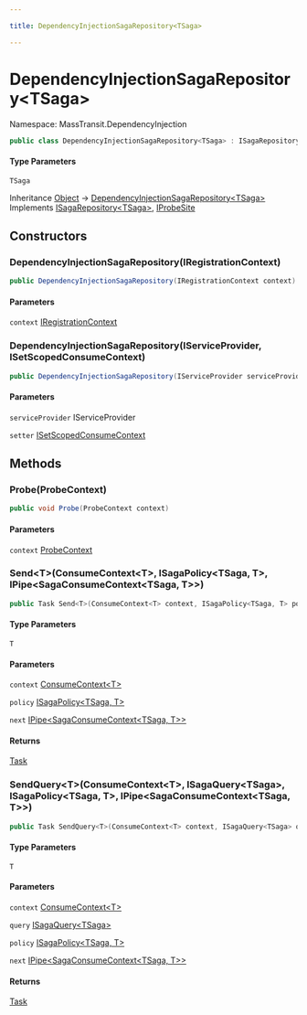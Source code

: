 ```yaml
---

title: DependencyInjectionSagaRepository<TSaga>

---
```


# DependencyInjectionSagaRepository\<TSaga\>

Namespace: MassTransit.DependencyInjection

```csharp
public class DependencyInjectionSagaRepository<TSaga> : ISagaRepository<TSaga>, IProbeSite
```

#### Type Parameters

`TSaga`<br/>

Inheritance [Object](https://learn.microsoft.com/en-us/dotnet/api/system.object) → [DependencyInjectionSagaRepository\<TSaga\>](../masstransit-dependencyinjection/dependencyinjectionsagarepository-1)<br/>
Implements [ISagaRepository\<TSaga\>](../../masstransit-abstractions/masstransit/isagarepository-1), [IProbeSite](../../masstransit-abstractions/masstransit/iprobesite)

## Constructors

### **DependencyInjectionSagaRepository(IRegistrationContext)**

```csharp
public DependencyInjectionSagaRepository(IRegistrationContext context)
```

#### Parameters

`context` [IRegistrationContext](../../masstransit-abstractions/masstransit/iregistrationcontext)<br/>

### **DependencyInjectionSagaRepository(IServiceProvider, ISetScopedConsumeContext)**

```csharp
public DependencyInjectionSagaRepository(IServiceProvider serviceProvider, ISetScopedConsumeContext setter)
```

#### Parameters

`serviceProvider` IServiceProvider<br/>

`setter` [ISetScopedConsumeContext](../masstransit/isetscopedconsumecontext)<br/>

## Methods

### **Probe(ProbeContext)**

```csharp
public void Probe(ProbeContext context)
```

#### Parameters

`context` [ProbeContext](../../masstransit-abstractions/masstransit/probecontext)<br/>

### **Send\<T\>(ConsumeContext\<T\>, ISagaPolicy\<TSaga, T\>, IPipe\<SagaConsumeContext\<TSaga, T\>\>)**

```csharp
public Task Send<T>(ConsumeContext<T> context, ISagaPolicy<TSaga, T> policy, IPipe<SagaConsumeContext<TSaga, T>> next)
```

#### Type Parameters

`T`<br/>

#### Parameters

`context` [ConsumeContext\<T\>](../../masstransit-abstractions/masstransit/consumecontext-1)<br/>

`policy` [ISagaPolicy\<TSaga, T\>](../../masstransit-abstractions/masstransit/isagapolicy-2)<br/>

`next` [IPipe\<SagaConsumeContext\<TSaga, T\>\>](../../masstransit-abstractions/masstransit/ipipe-1)<br/>

#### Returns

[Task](https://learn.microsoft.com/en-us/dotnet/api/system.threading.tasks.task)<br/>

### **SendQuery\<T\>(ConsumeContext\<T\>, ISagaQuery\<TSaga\>, ISagaPolicy\<TSaga, T\>, IPipe\<SagaConsumeContext\<TSaga, T\>\>)**

```csharp
public Task SendQuery<T>(ConsumeContext<T> context, ISagaQuery<TSaga> query, ISagaPolicy<TSaga, T> policy, IPipe<SagaConsumeContext<TSaga, T>> next)
```

#### Type Parameters

`T`<br/>

#### Parameters

`context` [ConsumeContext\<T\>](../../masstransit-abstractions/masstransit/consumecontext-1)<br/>

`query` [ISagaQuery\<TSaga\>](../../masstransit-abstractions/masstransit/isagaquery-1)<br/>

`policy` [ISagaPolicy\<TSaga, T\>](../../masstransit-abstractions/masstransit/isagapolicy-2)<br/>

`next` [IPipe\<SagaConsumeContext\<TSaga, T\>\>](../../masstransit-abstractions/masstransit/ipipe-1)<br/>

#### Returns

[Task](https://learn.microsoft.com/en-us/dotnet/api/system.threading.tasks.task)<br/>
